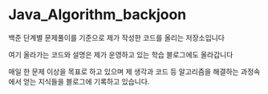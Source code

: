 # Java_Algorithm_backjoon


백준 단계별 문제풀이를 기준으로 제가 작성한 코드를 올리는 저장소입니다

여기 올라가는 코드와 설명은 제가 운영하고 있는 학습 블로그에도 올라갑니다

매일 한 문제 이상을 목표로 하고 있으며 제 생각과 코드 등 알고리즘을 해결하는 과정속에서
얻는 지식들을 블로그에 기록하고 있습니다.
